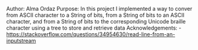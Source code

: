 Author: Alma Ordaz
Purpose: In this project I implemented a way to conver from ASCII character to a String of bits, from a String of bits 
         to an ASCII character, and from a String of bits to the corresponding Unicode braille character using a tree to store and retrieve data
Acknowledgements: - https://stackoverflow.com/questions/34954630/read-line-from-an-inputstream